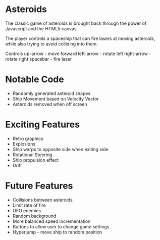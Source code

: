 Asteroids
=========

The classic game of asteroids is brought back through the power of Javascript and the HTML5 canvas.

The player controls a spaceship that can fire lasers at moving asteroids, while also trying to avoid colliding into them.

Controls
 up-arrow - move forward
 left-arrow - rotate left
 right-arrow - rotate right
 spacebar - fire laser




Notable Code
============
+ Randomly generated asteroid shapes
+ Ship Movement based on Velocity Vector
+ Asteroids removed when off screen 


Exciting Features
=================
+ Retro graphics
+ Explosions
+ Ship warps to opposite side when exiting side 
+ Rotational Steering
+ Ship propulsion effect
+ Drift



Future Features
================
+ Collisions between asteroids
+ Limit rate of fire
+ UFO enemies
+ Random background
+ More balanced speed incrementation
+ Buttons to allow user to change game settings
+ Hyperjump - move ship to random position
